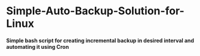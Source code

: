 # Simple-Auto-Backup-Solution-for-Linux
#### Simple bash script for creating incremental backup in desired interval and automating it using Cron


